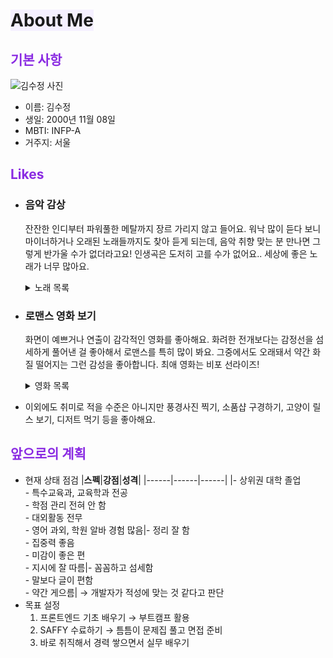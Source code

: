 # <span style="background-color:#f5f0ff"> About Me </span>

## <span style="color:blueviolet"> 기본 사항 </span>

![김수정 사진](homework/assets/md/me/pic.jpg)

- 이름: 김수정
- 생일: 2000년 11월 08일
- MBTI: INFP-A
- 거주지: 서울

## <span style="color:blueviolet"> Likes </span>

- ### 음악 감상

  잔잔한 인디부터 파워풀한 메탈까지 장르 가리지 않고 들어요. 워낙 많이 듣다 보니 마이너하거나 오래된 노래들까지도 찾아 듣게 되는데, 음악 취향 맞는 분 만나면 그렇게 반가울 수가 없더라고요! 인생곡은 도저히 고를 수가 없어요.. 세상에 좋은 노래가 너무 많아요.
    <details>
    <summary>노래 목록</summary>

  ## playlist

  - 2 - 모임 별
  - 공중도둑 - 곡선과 투과광
  - 샤이닝 - 자우림
  - Brielle - Sky Sailing
  - No Surprises - Radiohead
  - Aliens - Kirinji
  - 1979 - The Smashing Pumpkins
  </details>

- ### 로맨스 영화 보기

  화면이 예쁘거나 연출이 감각적인 영화를 좋아해요. 화려한 전개보다는 감정선을 섬세하게 풀어낸 걸 좋아해서 로맨스를 특히 많이 봐요. 그중에서도 오래돼서 약간 화질 떨어지는 그런 감성을 좋아합니다. 최애 영화는 비포 선라이즈!
    <details>
    <summary>영화 목록</summary>

  ## movie list

  - 비포 선라이즈
  - 노트북
  - 당신이 잠든 사이에
  - 오만과 편견
  - 노팅 힐
  - 이터널 선샤인
  - 시애틀의 잠 못 이루는 밤
  </details>

- 이외에도 취미로 적을 수준은 아니지만 풍경사진 찍기, 소품샵 구경하기, 고양이 릴스 보기, 디저트 먹기 등을 좋아해요.

## <span style="color:blueviolet"> 앞으로의 계획 </span>

- 현재 상태 점검
  |**스펙**|**강점**|**성격**|
  |------|------|------|
  |- 상위권 대학 졸업<br> - 특수교육과, 교육학과 전공<br> - 학점 관리 전혀 안 함<br>- 대외활동 전무<br>- 영어 과외, 학원 알바 경험 많음|- 정리 잘 함<br> - 집중력 좋음<br> - 미감이 좋은 편<br>- 지시에 잘 따름|- 꼼꼼하고 섬세함<br> - 말보다 글이 편함<br> - 약간 게으름|
  → 개발자가 적성에 맞는 것 같다고 판단
- 목표 설정
  1. 프론트엔드 기초 배우기 → 부트캠프 활용
  2. SAFFY 수료하기 → 틈틈이 문제집 풀고 면접 준비
  3. 바로 취직해서 경력 쌓으면서 실무 배우기
